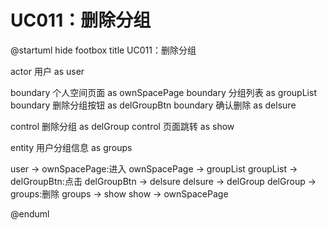 # UC011：删除分组

@startuml
hide footbox
title UC011：删除分组

actor 用户 as user

boundary 个人空间页面 as ownSpacePage
boundary 分组列表 as groupList
boundary 删除分组按钮 as delGroupBtn
boundary 确认删除 as delsure

control 删除分组 as delGroup
control 页面跳转 as show

entity 用户分组信息 as groups

user -> ownSpacePage:进入
ownSpacePage -> groupList
groupList -> delGroupBtn:点击
delGroupBtn -> delsure
delsure -> delGroup
delGroup -> groups:删除
groups -> show
show -> ownSpacePage

@enduml
